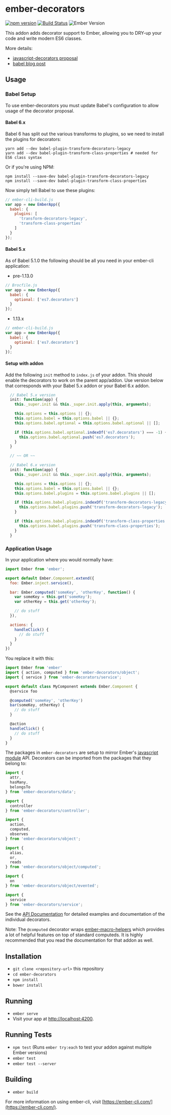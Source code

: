 # ember-decorators

[![npm version](https://badge.fury.io/js/ember-decorators.svg)](https://badge.fury.io/js/ember-decorators)
[![Build Status](https://travis-ci.org/rwjblue/ember-decorators.svg?branch=master)](https://travis-ci.org/rwjblue/ember-decorators)
![Ember Version](https://embadge.io/v1/badge.svg?start=2.4.0)

This addon adds decorator support to Ember, allowing you to DRY-up your code and write modern ES6 classes.

More details:

* [javascript-decorators proposal](https://github.com/wycats/javascript-decorators)
* [babel blog post](http://babeljs.io/blog/2015/03/31/5.0.0/#stage-1:-decorators)

## Usage

### Babel Setup

To use ember-decorators you must update Babel's configuration to
allow usage of the decorator proposal.

#### Babel 6.x

Babel 6 has split out the various transforms to plugins, so we need to install the plugins for decorators:

```
yarn add --dev babel-plugin-transform-decorators-legacy
yarn add --dev babel-plugin-transform-class-properties # needed for ES6 class syntax
```

Or if you're using NPM:

```
npm install --save-dev babel-plugin-transform-decorators-legacy
npm install --save-dev babel-plugin-transform-class-properties
```

Now simply tell Babel to use these plugins:

```javascript
// ember-cli-build.js
var app = new EmberApp({
  babel: {
    plugins: [
      'transform-decorators-legacy',
      'transform-class-properties'
    ]
  }
});
```

#### Babel 5.x

As of Babel 5.1.0 the following should be all you need in your ember-cli application:

* pre-1.13.0
```javascript
// Brocfile.js
var app = new EmberApp({
  babel: {
    optional: ['es7.decorators']
  }
});
```

* 1.13.x
```javascript
// ember-cli-build.js
var app = new EmberApp({
  babel: {
    optional: ['es7.decorators']
  }
});
```

#### Setup with addon

Add the following `init` method to `index.js` of your addon.
This should enable the decorators to work on the parent app/addon. Use version below that corresponds with your Babel 5.x addon or your Babel 6.x addon.

```javascript
  // Babel 5.x version
  init: function(app) {
    this._super.init && this._super.init.apply(this, arguments);

    this.options = this.options || {};
    this.options.babel = this.options.babel || {};
    this.options.babel.optional = this.options.babel.optional || [];

    if (this.options.babel.optional.indexOf('es7.decorators') === -1) {
      this.options.babel.optional.push('es7.decorators');
    }
  }

  // ~~ OR ~~

  // Babel 6.x version
  init: function(app) {
    this._super.init && this._super.init.apply(this, arguments);

    this.options = this.options || {};
    this.options.babel = this.options.babel || {};
    this.options.babel.plugins = this.options.babel.plugins || [];

    if (this.options.babel.plugins.indexOf('transform-decorators-legacy') === -1) {
      this.options.babel.plugins.push('transform-decorators-legacy');
    }

    if (this.options.babel.plugins.indexOf('transform-class-properties') === -1) {
      this.options.babel.plugins.push('transform-class-properties');
    }
  }
```

### Application Usage

In your application where you would normally have:

```javascript
import Ember from 'ember';

export default Ember.Component.extend({
  foo: Ember.inject.service(),

  bar: Ember.computed('someKey', 'otherKey', function() {
    var someKey = this.get('someKey');
    var otherKey = this.get('otherKey');

    // do stuff
  }),

  actions: {
    handleClick() {
      // do stuff
    }
  }
})

```

You replace it with this:

```javascript
import Ember from 'ember'
import { action, computed } from 'ember-decorators/object';
import { service } from 'ember-decorators/service';

export default class MyComponent extends Ember.Component {
  @service foo

  @computed('someKey', 'otherKey')
  bar(someKey, otherKey) {
    // do stuff
  }

  @action
  handleClick() {
    // do stuff
  }
}

```

The packages in `ember-decorators` are setup to mirror Ember's [javascript module](https://github.com/emberjs/rfcs/blob/master/text/0176-javascript-module-api.md)
API. Decorators can be imported from the packages that they belong to:

```javascript
import {
  attr,
  hasMany,
  belongsTo
} from 'ember-decorators/data';

import {
  controller
} from 'ember-decorators/controller';

import {
  action,
  computed,
  observes
} from 'ember-decorators/object';

import {
  alias,
  or,
  reads
} from 'ember-decorators/object/computed';

import {
  on
} from 'ember-decorators/object/evented';

import {
  service
} from 'ember-decorators/service';

```

See the [API Documentation](https://rwjblue.github.io/ember-decorators/docs/index.html)
for detailed examples and documentation of the individual decorators.

Note: The `@computed` decorator wraps [ember-macro-helpers](https://github.com/kellyselden/ember-macro-helpers)
which provides a lot of helpful features on top of standard computeds. It is
highly recommended that you read the documentation for that addon as well.

## Installation

* `git clone <repository-url>` this repository
* `cd ember-decorators`
* `npm install`
* `bower install`

## Running

* `ember serve`
* Visit your app at [http://localhost:4200](http://localhost:4200).

## Running Tests

* `npm test` (Runs `ember try:each` to test your addon against multiple Ember versions)
* `ember test`
* `ember test --server`

## Building

* `ember build`

For more information on using ember-cli, visit [https://ember-cli.com/](https://ember-cli.com/).

